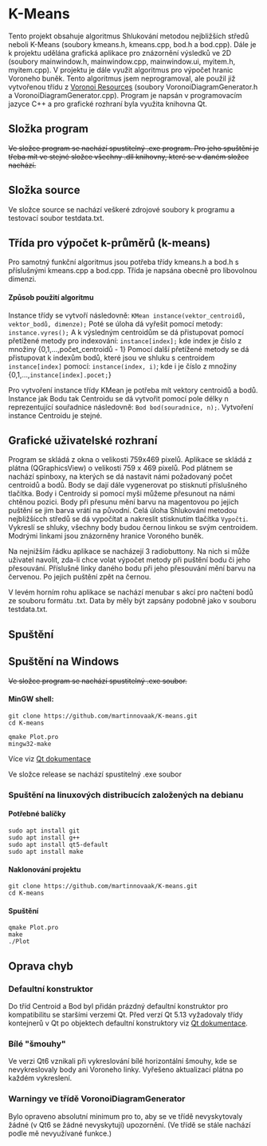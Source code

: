 # K-Means
Tento projekt obsahuje algoritmus Shlukování metodou nejbližších středů neboli K-Means (soubory kmeans.h, kmeans.cpp, bod.h a bod.cpp). Dále je k projektu udělána grafická aplikace pro znázornění výsledků ve 2D (soubory mainwindow.h, mainwindow.cpp, mainwindow.ui, myitem.h, myitem.cpp). V projektu je dále využit algoritmus pro výpočet hranic Voroneho buněk. Tento algoritmus jsem neprogramoval, ale použil již vytvořenou třídu z [Voronoi Resources](https://web.archive.org/web/20131207065132/http://www.skynet.ie/~sos/mapviewer/voronoi.php) (soubory VoronoiDiagramGenerator.h a VoronoiDiagramGenerator.cpp). Program je napsán v programovacím jazyce C++ a pro grafické rozhraní byla využita knihovna Qt. 
## Složka program
<strike> Ve složce program se nachází spustitelný .exe program. Pro jeho spuštění je třeba mít ve stejné složce všechny .dll knihovny, které se v daném složce nachází. </strike>
## Složka source
Ve složce source se nachází veškeré zdrojové soubory k programu a testovací soubor testdata.txt.
## Třída pro výpočet k-průměrů (k-means) 
Pro samotný funkční algoritmus jsou potřeba třídy kmeans.h a bod.h s příslušnými kmeans.cpp a bod.cpp. Třída je napsána obecně pro libovolnou dimenzi.
#### Způsob použití algoritmu
Instance třídy se vytvoří následovně: `KMean instance(vektor_centroidů, vektor_bodů, dimenze);`
Poté se úloha dá vyřešit pomocí metody: `instance.vyres();`
A k výsledným centroidům se dá přistupovat pomocí přetížené metody pro indexování: `instance[index];`   kde index je číslo z množiny {0,1,...,počet_centroidů - 1}
Pomocí další přetížené metody se dá přistupovat k indexům bodů, které jsou ve shluku s centroidem `instance[index]` pomocí: `instance(index, i)`; kde i je číslo z množiny {0,1,...,`instance[index].pocet;`}

Pro vytvoření instance třídy KMean je potřeba mít vektory centroidů a bodů. Instance jak Bodu tak Centroidu se dá vytvořit pomocí pole délky n reprezentující souřadnice následovně: `Bod bod(souradnice, n);`. Vytvoření instance Centroidu je stejné.

## Grafické uživatelské rozhraní
Program se skládá z okna o velikosti 759x469 pixelů. Aplikace se skládá z plátna (QGraphicsView) o velikosti 759 x 469 pixelů. Pod plátnem se nachází spinboxy, na kterých se dá nastavit námi požadovaný počet centroidů a bodů. Body se dají dále vygenerovat po stisknutí příslušného tlačítka. Body i Centroidy si pomocí myši můžeme přesunout na námi chtěnou pozici. Body při přesunu mění barvu na magentovou po jejich puštění se jim barva vrátí na původní.
Celá úloha Shlukování metodou nejbližšícch středů se dá vypočítat a nakreslit stisknutím tlačítka `Vypočti`. Vykreslí se shluky, všechny body budou černou linkou se svým centroidem. Modrými linkami jsou znázorněny hranice Voroného buněk. 

Na nejnižším řádku aplikace se nacházejí 3 radiobuttony. Na nich si může uživatel navolit, zda-li chce volat výpočet metody při puštění bodu či jeho přesouvání. Příslušné linky daného bodu při jeho přesouvání mění barvu na červenou. Po jejich puštění zpět na černou.

V levém horním rohu aplikace se nachází menubar s akcí pro načtení bodů ze souboru formátu .txt. Data by měly být zapsány podobně jako v souboru testdata.txt.

## Spuštění
## Spuštění na Windows
<strike> Ve složce program se nachází spustitelný .exe soubor. </strike>
#### MinGW shell:
`git clone https://github.com/martinnovaak/K-means.git` <br/>
`cd K-means` <br/>

`qmake Plot.pro` <br/>
`mingw32-make` <br/>

Více viz [Qt dokumentace](https://wiki.qt.io/Build_Standalone_Qt_Application_for_Windows#Using_MinGW_2) 

Ve složce release se nachází spustitelný .exe soubor

### Spuštění na linuxových distribucích založených na debianu
#### Potřebné balíčky
`sudo apt install git` <br/>
`sudo apt install g++` <br/>
`sudo apt install qt5-default` <br/>
`sudo apt install make` <br/>

#### Naklonování projektu
`git clone https://github.com/martinnovaak/K-means.git` <br/>
`cd K-means` <br/>

#### Spuštění
`qmake Plot.pro` <br/>
`make` <br/>
`./Plot` <br/>

## Oprava chyb
### Defaultní konstruktor
Do tříd Centroid a Bod byl přidán prázdný defaultní konstruktor pro kompatibilitu se staršími verzemi Qt. Před verzí Qt 5.13 vyžadovaly třídy kontejnerů v Qt po objektech defaultní konstruktory viz [Qt dokumentace](https://doc.qt.io/archives/qt-5.12/containers.html#the-container-classes). 

### Bílé "šmouhy"
Ve verzi Qt6 vznikali při vykreslování bílé horizontální šmouhy, kde se nevykreslovaly body ani Voroneho linky. Vyřešeno aktualizací plátna po každém vykreslení.

### Warningy ve třídě VoronoiDiagramGenerator
Bylo opraveno absolutní minimum pro to, aby se ve třídě nevyskytovaly žádné (v Qt6 se žádné nevyskytují) upozornění. (Ve třídě se stále nachází podle mě nevyužívané funkce.)
